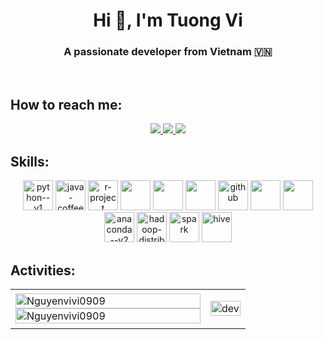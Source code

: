 <h1 align="center">Hi 👋, I'm Tuong Vi</h1>
<p align="center">
  <h3 align="center">A passionate developer from Vietnam 🇻🇳 </h3>
</p>


<br />

## How to reach me:


<p align="center">
 
  <a href="https://www.facebook.com/nguyenthituongvi.vi.31" alt="Facebook">
    <img src="https://img.icons8.com/fluent/48/000000/facebook-new.png" target="_blank" />
  </a> 
  <a href="https://github.com/Nguyenvivi0909" alt="Github">
    <img src="https://img.icons8.com/fluent/48/000000/github.png"/>
  </a> 

  <a href="mailto:nguyenttvi0909.@gmail.com" alt="Email">
    <img src="https://img.icons8.com/fluent/48/000000/mailing.png"/>
  </a>
</p>

## Skills:
<p align="center">
  <img width="48" height="48" src="https://img.icons8.com/color/48/python--v1.png" alt="python--v1"/>
  <img width="48" height="48" src="https://img.icons8.com/color/48/java-coffee-cup-logo--v1.png" alt="java-coffee-cup-logo--v1"/>
  <img width="48" height="48" src="https://img.icons8.com/fluency/48/r-project.png" alt="r-project"/>
  <img width="48" height="48" src="https://img.icons8.com/color/48/000000/microsoft-sql-server.png"/>
  <img width="48" height="48" src="https://img.icons8.com/color/48/000000/mysql-logo.png"/>
  <img width="48" height="48" src="https://img.icons8.com/color/48/000000/mongodb.png"/>
  <img width="48" height="48" src="https://img.icons8.com/fluency/48/github.png" alt="github"/>
  <img width="48" height="48" src="https://img.icons8.com/color/48/000000/visual-studio-code-2019.png"/>
  <img width="48" height="48" src="https://img.icons8.com/color/48/null/visual-studio--v2.png"/>
  <img width="48" height="48" src="https://img.icons8.com/fluency/48/anaconda--v2.png" alt="anaconda--v2"/>
  <img width="48" height="48" src="https://img.icons8.com/color/48/hadoop-distributed-file-system.png" alt="hadoop-distributed-file-system"/>
  <img height="48" src="https://upload.wikimedia.org/wikipedia/commons/thumb/f/f3/Apache_Spark_logo.svg/800px-Apache_Spark_logo.svg.png" alt="spark"/>

  <img height="48" src="https://upload.wikimedia.org/wikipedia/commons/thumb/b/bb/Apache_Hive_logo.svg/1138px-Apache_Hive_logo.svg.png" alt="hive"/>

</p>

## Activities:

<table style="width:100%;">
  <tr>
    <td>
      <img src="https://github-readme-stats.vercel.app/api/top-langs/?username=Nguyenvivi0909&bg_color=FFFFFF00&text_color=179fa3&layout=compact&hide=CSS&langs_count=10&custom_title=Top%20ngôn%20ngữ%20được%20dùng" alt="Nguyenvivi0909" width="100%"/>
      <img src="https://github-readme-stats.vercel.app/api?username=Nguyenvivi0909&bg_color=FFFFFF00&text_color=179fa3&show_icons=true&count_private=true&include_all_commits=true&custom_title=Hoạt%20động%20trên%20Github" alt="Nguyenvivi0909" width="100%"/>
    </td>
    <td>
      <p align="center"> 
        <img src="https://www.gifmaniacos.es/wp-content/uploads/2021/03/gifmaniacos.es-2-3.gif" alt="dev" width="100%"/>
      </p>
    </td>
  </tr>
</table>
